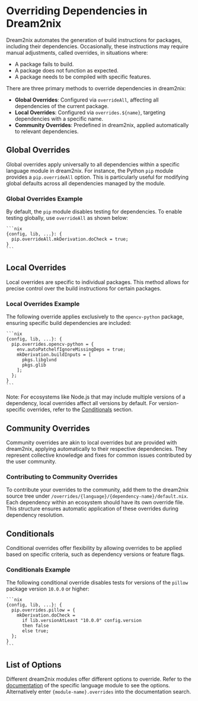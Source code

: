 # Overriding Dependencies in Dream2nix

Dream2nix automates the generation of build instructions for packages, including their dependencies. Occasionally, these instructions may require manual adjustments, called overrides, in situations where:

- A package fails to build.
- A package does not function as expected.
- A package needs to be compiled with specific features.

There are three primary methods to override dependencies in dream2nix:

- **Global Overrides**: Configured via `overrideAll`, affecting all dependencies of the current package.
- **Local Overrides**: Configured via `overrides.${name}`, targeting dependencies with a specific name.
- **Community Overrides**: Predefined in dream2nix, applied automatically to relevant dependencies.

## Global Overrides

Global overrides apply universally to all dependencies within a specific language module in dream2nix. For instance, the Python `pip` module provides a `pip.overrideAll` option. This is particularly useful for modifying global defaults across all dependencies managed by the module.

### Global Overrides Example

By default, the `pip` module disables testing for dependencies. To enable testing globally, use `overrideAll` as shown below:

    ```nix
    {config, lib, ...}: {
      pip.overrideAll.mkDerivation.doCheck = true;
    }
    ```

## Local Overrides

Local overrides are specific to individual packages. This method allows for precise control over the build instructions for certain packages.

### Local Overrides Example

The following override applies exclusively to the `opencv-python` package, ensuring specific build dependencies are included:

    ```nix
    {config, lib, ...}: {
      pip.overrides.opencv-python = {
        env.autoPatchelfIgnoreMissingDeps = true;
        mkDerivation.buildInputs = [
          pkgs.libglvnd
          pkgs.glib
        ];
      };
    }
    ```

Note: For ecosystems like Node.js that may include multiple versions of a dependency, local overrides affect all versions by default. For version-specific overrides, refer to the [Conditionals](#conditionals) section.

## Community Overrides

Community overrides are akin to local overrides but are provided with dream2nix, applying automatically to their respective dependencies. They represent collective knowledge and fixes for common issues contributed by the user community.

### Contributing to Community Overrides

To contribute your overrides to the community, add them to the dream2nix source tree under `/overrides/{language}/{dependency-name}/default.nix`. Each dependency within an ecosystem should have its own override file. This structure ensures automatic application of these overrides during dependency resolution.

## Conditionals

Conditional overrides offer flexibility by allowing overrides to be applied based on specific criteria, such as dependency versions or feature flags.

### Conditionals Example

The following conditional override disables tests for versions of the `pillow` package version `10.0.0` or higher:

    ```nix
    {config, lib, ...}: {
      pip.overrides.pillow = {
        mkDerivation.doCheck =
          if lib.versionAtLeast "10.0.0" config.version
          then false
          else true;
      };
    }
    ```

## List of Options

Different dream2nix modules offer different options to override.
Refer to the [documentation](https://nix-community.github.io/dream2nix) of the specific language module to see the options.
Alternatively enter `{module-name}.overrides` into the documentation search.
